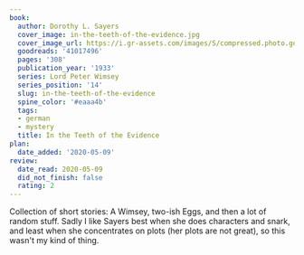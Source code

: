 ```yaml
---
book:
  author: Dorothy L. Sayers
  cover_image: in-the-teeth-of-the-evidence.jpg
  cover_image_url: https://i.gr-assets.com/images/S/compressed.photo.goodreads.com/books/1533082998l/41017496._SX98_.jpg
  goodreads: '41017496'
  pages: '308'
  publication_year: '1933'
  series: Lord Peter Wimsey
  series_position: '14'
  slug: in-the-teeth-of-the-evidence
  spine_color: '#eaaa4b'
  tags:
  - german
  - mystery
  title: In the Teeth of the Evidence
plan:
  date_added: '2020-05-09'
review:
  date_read: 2020-05-09
  did_not_finish: false
  rating: 2
---
```


Collection of short stories: A Wimsey, two-ish Eggs, and then a lot of random stuff. Sadly I like Sayers best when she does characters and snark, and least when she concentrates on plots (her plots are not great), so this wasn't my kind of thing.

